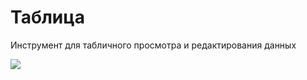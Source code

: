 # Таблица

Инструмент для табличного просмотра и редактирования данных

![](graph_widgets/tableview_img/Pasted%20image%2020240119103306.png)